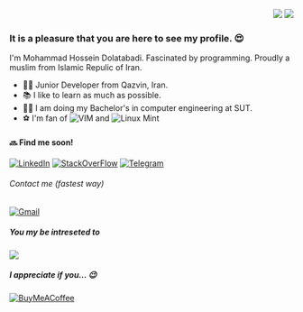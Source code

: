 <p align="right">
<img src="https://komarev.com/ghpvc/?username=mhdolatabadi&style=plastic&label=Views"><img>
<img src="https://badges.pufler.dev/visits/mhdolatabadi/mhdolatabadi?color=black&logo=github" />
</p>

### It is a pleasure that you are here to see my profile. 😍
I'm Mohammad Hossein Dolatabadi. Fascinated by programming. Proudly a muslim from Islamic Repulic of Iran.
- 👨‍💻 Junior Developer from Qazvin, Iran. <br/>
- 📚 I like to learn as much as possible. <br />
- 👨‍🎓 I am doing my Bachelor's in computer engineering at SUT.<br/>
- ⚽ I'm fan of ![VIM](https://img.shields.io/badge/-Vim-000?&logo=vim) and ![Linux Mint](https://img.shields.io/badge/-LinuxMint-000?&logo=linuxmint)

#### 🔜 Find me soon! 
[![LinkedIn](https://img.shields.io/badge/-LinkedIn-000?&logo=linkedin)](https://linkedin.com/in/mhdolatabadi)
[![StackOverFlow](https://img.shields.io/badge/-StackOverFlow-000?&logo=stackoverflow)](https://stackoverflow.com/users/12337783/mohammadhossein-dolatabadi)
[![Telegram](https://img.shields.io/badge/-Telegram-000?&logo=telegram)](https://telegram.org/mhdolatabadi)

###### Contact me (fastest way)
[![Gmail](https://img.shields.io/badge/-Gmail-000?&logo=gmail)](mailto:m.h.dolatabadi.a@gmail.com)

##### You my be intreseted to
[![](https://img.shields.io/badge/-Visit%20My%20Homepage-000?&logo=githubpages)](https://mhdolatabadi.github.io/homepage/)

##### I appreciate if you... :wink:
[![BuyMeACoffee](https://img.shields.io/badge/-buy%20me%20a%20coffee-000?&logo=buymeacoffee)](https://coffeebede.ir/buycoffee/mhdolatabadi)




